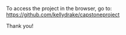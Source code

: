 To access the project in the browser, go to:  https://github.com/kellydrake/capstoneproject

Thank you!

